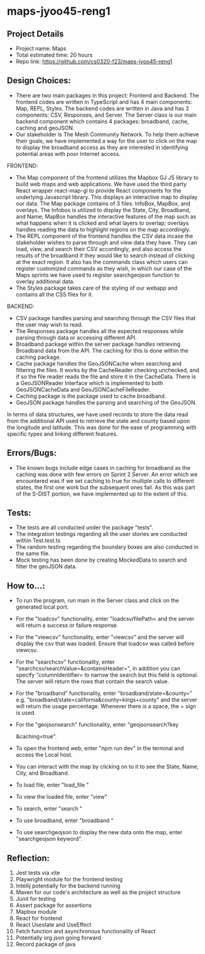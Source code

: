 # maps-jyoo45-reng1

## Project Details

- Project name: Maps
- Total estimated time: 20 hours
- Repo link: https://github.com/cs0320-f23/maps-jyoo45-reng1

## Design Choices:

- There are two main packages in this project: Frontend and Backend. The frontend codes are written in TypeScript and has 4 main components: Map, REPL, Styles. The backend codes are written in Java and has 3 components: CSV, Responses, and Server. The Server class is our main backend component which contains 4 packages: broadband, cache, caching and geoJSON.
- Our stakeholder is The Mesh Community Network. To help them achieve their goals, we have implemented a way for the user to click on the map to display the broadband access as they are interested in identifying potential areas with poor Internet access.

FRONTEND:

- The Map component of the frontend utilizes the Mapbox GJ JS library to build web maps and web applications. We have used the third party React wrapper react-map-gl to provide React components for the underlying Javascript library. This displays an interactive map to display our data. The Map package contains of 3 files: InfoBox, MapBox, and overlays. The Infobox is utilized to display the State, City, Broadband, and Name; MapBox handles the interactive features of the map such as what happens when it is clicked and what layers to overlap; overlays handles reading the data to highlight regions on the map accordingly.
- The REPL component of the frontend handles the CSV data incase the stakeholder wishes to parse through and view data they have. They can load, view, and search their CSV accordingly, and also access the results of the broadband if they would like to search instead of clicking at the exact region. It also has the commands class which users can register customized commands as they wish, in which our case of the Maps sprints we have used to register searchgeojson function to overlay additional data.
- The Styles package takes care of the styling of our webapp and contains all the CSS files for it.

BACKEND:

- CSV package handles parsing and searching through the CSV files that the user may wish to read.
- The Responses package handles all the expected responses while parsing through data or accessing different API.
- Broadband package within the server package handles retrieving Broadband data from the API. The caching for this is done within the caching package.
- Cache package handles the GeoJSONCache when searching and filtering the files. It works by the CacheReader checking unchecked, and if so the file reader reads the file and store it in the CacheData. There is a GeoJSONReader Interface which is implemented to both GeoJSONCacheData and GeoJSONCacheFileReader.
- Caching package is the package used to cache broadband.
- GeoJSON package handles the parsing and searching of the GeoJSON.

In terms of data structures, we have used records to store the data read from the additional API used to retrieve the state and county based upon the longitude and latitude. This was done for the ease of programming with specific types and linking different features.

## Errors/Bugs:

- The known bugs include edge cases in caching for broadband as the caching was done with few errors on Sprint 2 Server. An error which we encountered was if we set caching to true for multiple calls to different states, the first one work but the subsequent ones fail. As this was part of the S-DIST portion, we have implemented up to the extent of this.

## Tests:

- The tests are all conducted under the package "tests".
- The integration testings regarding all the user stories are conducted within Test.test.ts
- The random testing regarding the boundary boxes are also conducted in the same file.
- Mock testing has been done by creating MockedData to search and filter the geoJSON data.

## How to...:

- To run the program, run main in the Server class and click on the generated local port.
- For the "loadcsv" functionality, enter "loadcsv/filePath=<absolute file path to your csv> and the server will return a success or
  failure response.
- For the "viewcsv" functionality, enter "viewcsv" and the server will display the csv that was loaded. Ensure that loadcsv was called
  before viewcsv.
- For the "searchcsv" functionality, enter "searchcsv/searchValue=<value you are searching>&containsHeader=<true or false>", in
  addition you can specify "columnIdentifier=<column header or index> to narrow the search but this field is optional. The server will
  return the rows that contain the search value.
- For the "broadband" functionality, enter "broadband/state=<state name>&county=<county name>"
  e.g. "broadband/state=california&county=kings+county" and the server will return the usage percentage. Whenever there is a space, the + sign is used.
- For the "geojsonsearch" functionality, enter "geojsonsearch?key<search value>&caching=true".

- To open the frontend web, enter "npm run dev" in the terminal and access the Local host.
- You can interact with the map by clicking on to it to see the State, Name, City, and Broadband.
- To load file, enter "load_file <filePath> <cache boolean>"
- To view the loaded file, enter "view"
- To search, enter "search <searchKey>"
- To use broadband, enter "broadband <stateName> <countyName> <cache boolean>"
- To use searchgeojson to display the new data onto the map, enter "searchgeojson keyword".

## Reflection:
1. Jest tests via vite
2. Playwright module for the frontend testing
3. Intellij potentially for the backend running
4. Maven for our code's architecture as well as the project structure
5. Junit for testing
6. Assert package for assertions
7. Mapbox module
8. React for frontend
9. React Usestate and UseEffect
10. Fetch function and asynchronous functionality of React
11. Potentially org.json going forward
12. Record package of java

